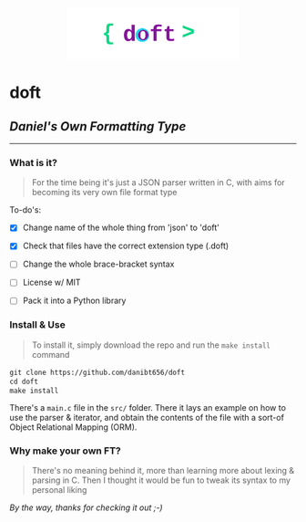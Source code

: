 <div style='text-align: center;' align='center'>
    <img style='max-width: 300px;' src='logo.png'/>
</div>

# doft
## *Daniel's Own Formatting Type*

***

### What is it?

> For the time being it's just a JSON parser written in C, with aims for becoming its very own file format type

To-do's:

- [X] Change name of the whole thing from 'json' to 'doft'

- [X] Check that files have the correct extension type (.doft)

- [ ] Change the whole brace-bracket syntax

- [ ] License w/ MIT

- [ ] Pack it into a Python library

### Install & Use

> To install it, simply download the repo and run the `make install` command

```
git clone https://github.com/danibt656/doft
cd doft
make install
```

There's a `main.c` file in the `src/` folder. There it lays an example on how to use the parser & iterator, and obtain the contents of the file with a sort-of Object Relational Mapping (ORM).

### Why make your own FT?

> There's no meaning behind it, more than learning more about lexing & parsing in C. Then I thought it would be fun to tweak its syntax to my personal liking

*By the way, thanks for checking it out ;-)*

